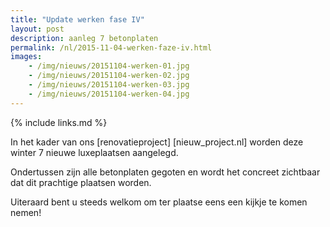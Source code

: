 ```yaml
---
title: "Update werken fase IV"
layout: post
description: aanleg 7 betonplaten 
permalink: /nl/2015-11-04-werken-faze-iv.html
images: 
    - /img/nieuws/20151104-werken-01.jpg
    - /img/nieuws/20151104-werken-02.jpg
    - /img/nieuws/20151104-werken-03.jpg
    - /img/nieuws/20151104-werken-04.jpg
---
```


{% include links.md %}


In het kader van ons [renovatieproject] [nieuw_project.nl] worden deze winter 7 nieuwe luxeplaatsen aangelegd.

Ondertussen zijn alle betonplaten gegoten en wordt het concreet zichtbaar dat dit prachtige plaatsen worden. 


Uiteraard bent u steeds welkom om ter plaatse eens een kijkje te komen nemen!